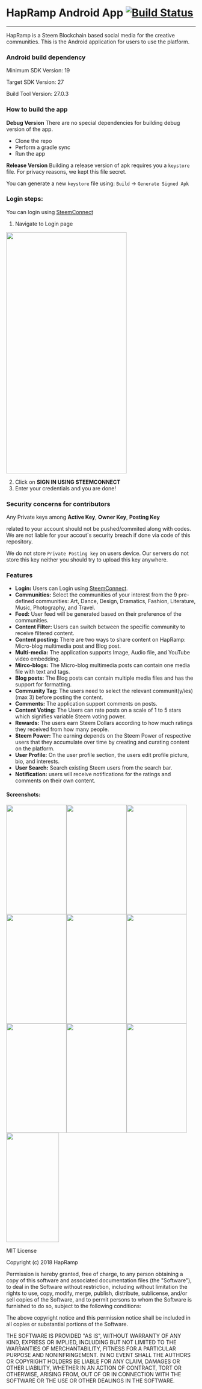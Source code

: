 # HapRamp Android App [![Build Status](https://travis-ci.org/hapramp/Hapramp-Android.svg?branch=master)](https://travis-ci.org/hapramp/Hapramp-Android)
---
HapRamp is a Steem Blockchain based social media for the creative communities. This is the Android application for users to use the platform.

### Android build dependency

 Minimum SDK Version: 19
 
 Target SDK Version: 27
 
 Build Tool Version: 27.0.3
 
 ### How to build the app
 
 **Debug Version**
 There are no special dependencies for building debug version of the app.
  - Clone the repo 
  - Perform a gradle sync
  - Run the app
 
 **Release Version**
 Building a release version of apk requires you a `keystore` file.
 For privacy reasons, we kept this file secret.
 
 You can generate a new `keystore` file using:
 `Build` -> `Generate Signed Apk`
 
 ### Login steps:
  You can login using [SteemConnect](https://steemconnect.com)
  1. Navigate to Login page 
  <img src="https://github.com/hapramp/Hapramp-Android/blob/master/new_login.png" height="640px" width="320px"/>
   
  2. Click on **SIGN IN USING STEEMCONNECT**
  3. Enter your credentials and you are done!


### Security concerns for contributors
Any Private keys among 
**Active Key**,
**Owner Key**,
**Posting Key**

related to your account should not be pushed/commited along with codes. We are not liable for your accout`s security breach if done via code of this repository.

We do not store `Private Posting key` on users device.
Our servers do not store this key neither you should try to upload this key anywhere.


### Features
 - **Login:** Users can Login using [SteemConnect](https://steemconnect.com).
 - **Communities:** Select the communities of your interest from the 9 pre-defined communities: Art, Dance, Design, Dramatics, Fashion, Literature, Music, Photography, and Travel.
 - **Feed:**  User feed will be generated based on their preference of the communities.
 - **Content Filter:** Users can switch between the specific community to receive filtered content.
 - **Content posting:** There are two ways to share content on HapRamp: Micro-blog multimedia post and Blog post.
 - **Multi-media:** The application supports Image, Audio file, and YouTube video embedding.
 - **Mirco-blogs:**  The Micro-blog multimedia posts can contain one media file with text and tags.
 - **Blog posts:** The Blog posts can contain multiple media files and has the support for formatting.
 - **Community Tag:** The users need to select the relevant communit(y/ies) (max 3) before posting the content.
 - **Comments:**  The application support comments on posts.
 - **Content Voting:** The Users can rate posts on a scale of 1 to 5 stars which signifies variable Steem voting power.
 - **Rewards:** The users earn Steem Dollars according to how much ratings they received from how many people.
 - **Steem Power:** The earning depends on the Steem Power of respective users that they accumulate over time by creating and curating content on the platform.
 - **User Profile:** On the user profile section, the users edit profile picture, bio, and interests.
 - **User Search:** Search existing Steem users from the search bar.
 - **Notification:** users will receive notifications for the ratings and comments on their own content.


 


#### Screenshots:
<img src="https://github.com/hapramp/Hapramp-Android/blob/master/new_login.png" width="160px" height="290px"><img src="https://github.com/hapramp/Hapramp-Android/blob/master/screenshots/home.png" width="160px" height="290px"><img src="https://github.com/hapramp/Hapramp-Android/blob/master/screenshots/post_creation.png" width="160px" height="290px"><img src="https://github.com/hapramp/Hapramp-Android/blob/master/screenshots/article_creation.png" width="160px" height="290px"><img src="https://github.com/hapramp/Hapramp-Android/blob/master/screenshots/comments.png" width="160px" height="290px"><img src="https://github.com/hapramp/Hapramp-Android/blob/master/screenshots/rating.png" width="160px" height="290px"><img src="https://github.com/hapramp/Hapramp-Android/blob/master/screenshots/user_profile.png" width="160px" height="290px"><img src="https://github.com/hapramp/Hapramp-Android/blob/master/screenshots/trending.png" width="160px" height="290px"><img src="https://github.com/hapramp/Hapramp-Android/blob/master/screenshots/youtube_search_and_embed.png" width="160px" height="290px">
<img src="https://github.com/hapramp/Hapramp-Android/blob/master/wallet.png" width="140px" height="290px"/>



MIT License

Copyright (c) 2018 HapRamp

Permission is hereby granted, free of charge, to any person obtaining a copy
of this software and associated documentation files (the "Software"), to deal
in the Software without restriction, including without limitation the rights
to use, copy, modify, merge, publish, distribute, sublicense, and/or sell
copies of the Software, and to permit persons to whom the Software is
furnished to do so, subject to the following conditions:

The above copyright notice and this permission notice shall be included in all
copies or substantial portions of the Software.

THE SOFTWARE IS PROVIDED "AS IS", WITHOUT WARRANTY OF ANY KIND, EXPRESS OR
IMPLIED, INCLUDING BUT NOT LIMITED TO THE WARRANTIES OF MERCHANTABILITY,
FITNESS FOR A PARTICULAR PURPOSE AND NONINFRINGEMENT. IN NO EVENT SHALL THE
AUTHORS OR COPYRIGHT HOLDERS BE LIABLE FOR ANY CLAIM, DAMAGES OR OTHER
LIABILITY, WHETHER IN AN ACTION OF CONTRACT, TORT OR OTHERWISE, ARISING FROM,
OUT OF OR IN CONNECTION WITH THE SOFTWARE OR THE USE OR OTHER DEALINGS IN THE
SOFTWARE.


